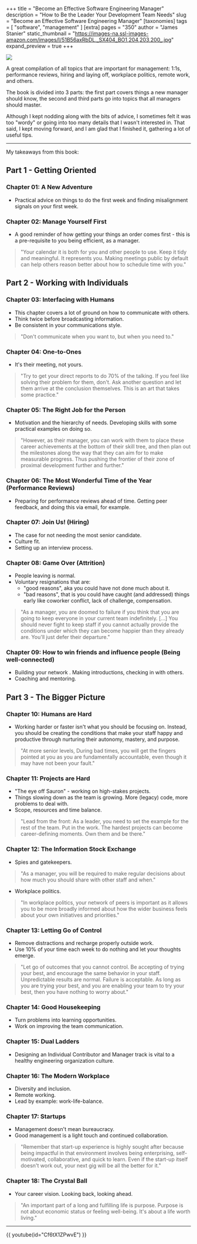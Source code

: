+++
title = "Become an Effective Software Engineering Manager"
description = "How to Be the Leader Your Development Team Needs"
slug = "Become an Effective Software Engineering Manager"
[taxonomies]
tags = [ "software", "management" ]
[extra]
pages = "350"
author = "James Stanier"
static_thumbnail = "https://images-na.ssl-images-amazon.com/images/I/51B56axRbDL._SX404_BO1,204,203,200_.jpg"
expand_preview = true
+++

<a target="_blank" href="https://amzn.to/3xVEzEG">
    <img border="0" src="https://images-na.ssl-images-amazon.com/images/I/51B56axRbDL._SX404_BO1,204,203,200_.jpg" >
</a>

A great compilation of all topics that are important for management: 1:1s, performance reviews, hiring and laying off,
workplace politics, remote work, and others.

The book is divided into 3 parts: the first part covers things a new manager should know, the second and third parts go
into topics that all managers should master.

<!-- more -->

Although I kept nodding along with the bits of advice, I sometimes felt it was too "wordy" or going into too many
details that I wasn't interested in. That said, I kept moving forward, and I am glad that I finished it, gathering a lot
of useful tips.

---

My takeaways from this book:

## Part 1 - Getting Oriented

### Chapter 01: A New Adventure

- Practical advice on things to do the first week and finding misalignment signals on your first week.

### Chapter 02: Manage Yourself First

- A good reminder of how getting your things an order comes first - this is a pre-requisite to you being efficient, as a
  manager.

> "Your calendar it is both for you and other people to use. Keep it tidy and meaningful. It represents you. Making meetings public by default can help others reason better about how to schedule time with you."

## Part 2 - Working with Individuals

### Chapter 03: Interfacing with Humans

- This chapter covers a lot of ground on how to communicate with others.
- Think twice before broadcasting information.
- Be consistent in your communications style.

> "Don't communicate when you want to, but when you need to."

### Chapter 04: One-to-Ones

- It's their meeting, not yours.

> "Try to get your direct reports to do 70% of the talking. If you feel like solving their problem for them, don't. Ask another question and let them arrive at the conclusion themselves. This is an art that takes some practice."

### Chapter 05: The Right Job for the Person

- Motivation and the hierarchy of needs. Developing skills with some practical examples on doing so.

> "However, as their manager, you can work with them to place these career achievements at the bottom of their skill tree, and then plan out the milestones along the way that they can aim for to make measurable progress. Thus pushing the frontier of their zone of proximal development further and further."

### Chapter 06: The Most Wonderful Time of the Year (Performance Reviews)

- Preparing for performance reviews ahead of time. Getting peer feedback, and doing this via email, for example.

### Chapter 07: Join Us! (Hiring)

- The case for not needing the most senior candidate.
- Culture fit.
- Setting up an interview process.

### Chapter 08: Game Over (Attrition)

- People leaving is normal.
- Voluntary resignations that are:
    - "good reasons", aka you could have not done much about it.
    - "bad reasons", that is you could have caught (and addressed) things early like coworker conflict, lack of
      challenge, compensation.

> "As a manager, you are doomed to failure if you think that you are going to keep everyone in your current team indefinitely. [...]
> You should never fight to keep staff if you cannot actually provide the conditions under which they can become happier than they already are. You'll just defer their departure."

### Chapter 09: How to win friends and influence people (Being well-connected)

- Building your network . Making introductions, checking in with others.
- Coaching and mentoring.

## Part 3 - The Bigger Picture

### Chapter 10: Humans are Hard

- Working harder or faster isn't what you should be focusing on. Instead, you should be creating the conditions that
  make your staff happy and productive through nurturing their autonomy, mastery, and purpose.

> "At more senior levels, During bad times, you will get the fingers pointed at you as you are fundamentally accountable, even though it may have not been your fault."

### Chapter 11: Projects are Hard

- "The eye off Sauron" - working on high-stakes projects.
- Things slowing down as the team is growing. More (legacy) code, more problems to deal with.
- Scope, resources and time balance.

> "Lead from the front: As a leader, you need to set the example for the rest of the team. Put in the work. The hardest projects can become career-defining moments. Own them and be there."

### Chapter 12: The Information Stock Exchange

- Spies and gatekeepers.

> "As a manager, you will be required to make regular decisions about how much you should share with other staff and when."

- Workplace politics.

> "In workplace politics, your network of peers is important as it allows you to be more broadly informed about how the wider business feels about your own initiatives and priorities."

### Chapter 13: Letting Go of Control

- Remove distractions and recharge properly outside work.
- Use 10% of your time each week to do nothing and let your thoughts emerge.

> "Let go of outcomes that you cannot control. Be accepting of trying your best, and encourage the same behavior in your staff. Unpredictable results are normal. Failure is acceptable. As long as you are trying your best, and you are enabling your team to try your best, then you have nothing to worry about."

### Chapter 14: Good Housekeeping

- Turn problems into learning opportunities.
- Work on improving the team communication.

### Chapter 15: Dual Ladders

- Designing an Individual Contributor and Manager track is vital to a healthy engineering organization culture.

### Chapter 16: The Modern Workplace

- Diversity and inclusion.
- Remote working.
- Lead by example: work-life-balance.

### Chapter 17: Startups

- Management doesn't mean bureaucracy. 
- Good management is a light touch and continued collaboration.

> "Remember that start-up experience is highly sought after because being impactful in that environment involves being enterprising, self-motivated, collaborative, and quick to learn. Even if the start-up itself doesn't work out, your next gig will be all the better for it."

### Chapter 18: The Crystal Ball

- Your career vision. Looking back, looking ahead.

> "An important part of a long and fulfilling life is purpose. Purpose is not about economic status or feeling well-being. It's about a life worth living."

---

{{ youtube(id="Cf6tX1ZPwvE") }}
